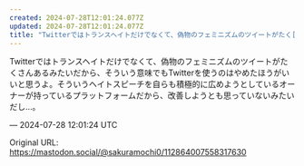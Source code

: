 ```yaml
---
created: 2024-07-28T12:01:24.077Z
updated: 2024-07-28T12:01:24.077Z
title: "Twitterではトランスヘイトだけでなくて、偽物のフェミニズムのツイートがたく[...]"
---
```


<p>Twitterではトランスヘイトだけでなくて、偽物のフェミニズムのツイートがたくさんあるみたいだから、そういう意味でもTwitterを使うのはやめたほうがいいと思うよ。そういうヘイトスピーチを自らも積極的に広めようとしているオーナーが持っているプラットフォームだから、改善しようとも思っていないみたいだし…。</p>

&mdash; 2024-07-28 12:01:24 UTC

Original URL: https://mastodon.social/@sakuramochi0/112864007558317630
